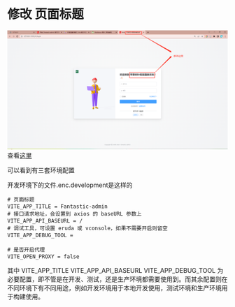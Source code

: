 # 修改 页面标题
![1](.\img\1.png)
查看[这里](https://hooray.gitee.io/fantastic-admin/guide/configure.html)

可以看到有三套环境配置

开发环境下的文件.enc.development是这样的
```
# 页面标题
VITE_APP_TITLE = Fantastic-admin
# 接口请求地址，会设置到 axios 的 baseURL 参数上
VITE_APP_API_BASEURL = /
# 调试工具，可设置 eruda 或 vconsole，如果不需要开启则留空
VITE_APP_DEBUG_TOOL =

# 是否开启代理
VITE_OPEN_PROXY = false
```
其中 VITE_APP_TITLE VITE_APP_API_BASEURL VITE_APP_DEBUG_TOOL 为必要配置，即不管是在开发、测试，还是生产环境都需要使用到。而其余配置则在不同环境下有不同用途，例如开发环境用于本地开发使用，测试环境和生产环境用于构建使用。

